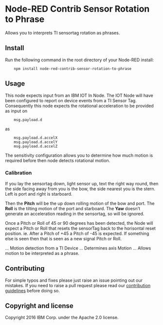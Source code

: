 # Node-RED Contrib Sensor Rotation to Phrase
Allows you to interprets TI sensortag rotation as phrases.

## Install

Run the following command in the root directory of your Node-RED install:

````
    npm install node-red-contrib-sensor-rotation-to-phrase
````

## Usage

This node expects input from an IBM IOT In Node. The IOT Node will have been
configured to report on device events from a TI Sensor Tag. Consequently this node
expects the rotational acceleration to be provided as input on
````
    msg.payload.d
````
as
````
    msg.payload.d.accelX
    msg.payload.d.accelY
    msg.payload.d.accelZ
````

The sensitivity configuration allows you to determine how much motion is
required before then node detects rotational motion.

### Calibration

If you lay the sensortag down, light sensor up, text the right way round,
then the side facing away from you is the bow, the side nearest you is the
stern. Left is port and right is starboard.

Then the **Pitch** will be the up down rolling motion of the bow and port.
The **Roll** is the tilting motion of the port and starboard. The **Yaw**
doesn't generate an acceleration reading in the sensortag, so will be
ignored.

Once a Pitch or Roll of 45 or 90 degrees has been detected, the Node will
expect a Pitch or Roll that resets the sensorTag back to the horisontal reset
position. ie. After a Pitch of +45 a Pitch of -45 is expected. If something
else is seen then that is seen as a new signal Pitch or Roll.

... Motion detection from a TI Device
... Determines axis Motion
... Allows motion to be interpreted as a phrase.

## Contributing

For simple typos and fixes please just raise an issue pointing out our mistakes. If you need to raise a pull request please read our [contribution guidelines](https://github.com/node-red-contrib-utils/node-red-contrib-sensor-rotation-to-phrase/blob/master/CONTRIBUTING.md) before doing so.

## Copyright and license

Copyright 2016 IBM Corp. under the Apache 2.0 license.
